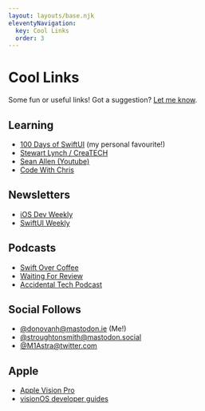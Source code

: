 ```yaml
---
layout: layouts/base.njk
eleventyNavigation:
  key: Cool Links
  order: 3
---
```


<div class="content panel padded">
  <h1>Cool Links</h1>

  <p>Some fun or useful links! Got a suggestion? <a href="mailto:vision-links@hop.ie">Let me know</a>.</p>

  <h2>Learning</h2>
  <ul>
    <li><a href="https://www.hackingwithswift.com/100/swiftui">100 Days of SwiftUI</a> (my personal favourite!)</li>
    <li><a href="https://www.createchsol.com">Stewart Lynch / CreaTECH</a></li>
    <li><a href="https://www.youtube.com/c/SeanAllen">Sean Allen (Youtube)</a></li>
    <li><a href="https://codewithchris.com">Code With Chris</a></li>
  </ul>

  <h2>Newsletters</h2>
  <ul>
    <li><a href="https://iosdevweekly.com">iOS Dev Weekly</a></li>
    <li><a href="https://weekly.swiftwithmajid.com">SwiftUI Weekly</a></li>
  </ul>

  <h2>Podcasts</h2>
  <ul>
    <li><a href="https://podcasts.apple.com/podcast/swift-over-coffee/id1435076502">Swift Over Coffee</a></li>
    <li><a href="https://www.waitingforreview.com">Waiting For Review</a></li>
    <li><a href="https://atp.fm">Accidental Tech Podcast</a></li>
  </ul>

  <h2>Social Follows</h2>
  <ul>
    <li><a href="https://mastodon.ie/@donovanh">@donovanh@mastodon.ie</a> (Me!)</li>
    <li><a href="https://mastodon.social/@stroughtonsmith/">@stroughtonsmith@mastodon.social</a></li>
    <li><a href="https://twitter.com/M1Astra">@M1Astra@twitter.com</a></li>
  </ul>

  <h2>Apple</h2>
  <ul>
    <li><a href="https://www.apple.com/apple-vision-pro/">Apple Vision Pro</a></li>
    <li><a href="https://developer.apple.com/visionos/learn/">visionOS developer guides</a></li>
  </ul>
</div>
